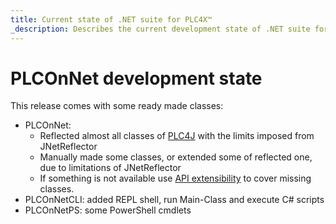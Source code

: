 ```yaml
---
title: Current state of .NET suite for PLC4X™
_description: Describes the current development state of .NET suite for PLC4X™
---
```


# PLCOnNet development state

This release comes with some ready made classes:

* PLCOnNet:
  * Reflected almost all classes of [PLC4J](https://plc4x.apache.org/plc4x/latest/users/getting-started/plc4j.html) with the limits imposed from JNetReflector
  * Manually made some classes, or extended some of reflected one, due to limitations of JNetReflector
  * If something is not available use [API extensibility](API_extensibility.md) to cover missing classes.
* PLCOnNetCLI: added REPL shell, run Main-Class and execute C# scripts
* PLCOnNetPS: some PowerShell cmdlets